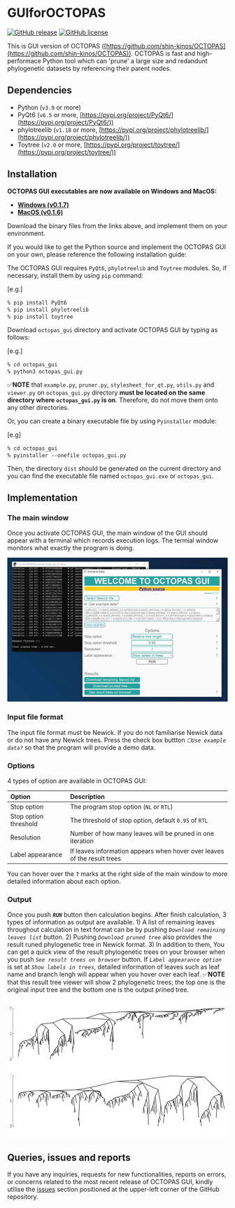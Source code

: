 # GUIforOCTOPAS

[![GitHub release](https://img.shields.io/badge/release-v0.1.7-brightgreen)](https://github.com/shin-kinos/GUIforOCTOPAS/releases/tag/v0.1.7) [![GitHub license](https://img.shields.io/badge/LICENSE-GPLv3-blue)](https://github.com/shin-kinos/GUIforOCTOPAS/blob/main/LICENSE) 

This is GUI version of OCTOPAS ([https://github.com/shin-kinos/OCTOPAS](https://github.com/shin-kinos/OCTOPAS)). OCTOPAS is fast and high-performace Python tool which can 'prune' a large size and redandunt phylogenetic datasets by referencing their parent nodes.

## Dependencies 

* Python (`v3.9` or more)
* PyQt6 (`v6.5` or more, [https://pypi.org/project/PyQt6/](https://pypi.org/project/PyQt6/))
* phylotreelib (`v1.18` or more, [https://pypi.org/project/phylotreelib/](https://pypi.org/project/phylotreelib/)) 
* Toytree (`v2.0` or more, [https://pypi.org/project/toytree/](https://pypi.org/project/toytree/))

## Installation 

**OCTOPAS GUI executables are now available on Windows and MacOS:**

* **[Windows (v0.1.7)](https://github.com/shin-kinos/GUIforOCTOPAS/releases/download/v0.1.7/octopas_gui_windows.zip)**
* **[MacOS (v0.1.6)](https://github.com/shin-kinos/GUIforOCTOPAS/releases/download/v0.1.7/octopas_gui_macos.tar.gz)** 

Download the binary files from the links above, and implement them on your environment. 

If you would like to get the Python source and implement the OCTOPAS GUI on your own, please reference the following installation guide: 

The OCTOPAS GUI requires `PyQt6`, `phylotreelib` and `Toytree` modules. So, if necessary, install them by using `pip` command:

[e.g.]

```
% pip install PyQt6
% pip install phylotreelib
% pip install toytree
```

Download `octopas_gui` directory and activate OCTOPAS GUI by typing as follows:

[e.g.]

```
% cd octopas_gui
% python3 octopas_gui.py
```

✅**NOTE** that `example.py`, `pruner.py`, `stylesheet_for_qt.py`, `utils.py` and `viewer.py` on `octopas_gui.py` directory **must be located on the same directory where `octopas_gui.py` is on**. Therefore, do not move them onto any other directories.

Or, you can create a binary executable file by using `Pyinstaller` module:

[e.g]

```
% cd octopas_gui
% pyinstaller --onefile octopas_gui.py
```

Then, the directory `dist` should be generated on the current directory and you can find the executable file named `octopas_gui.exe` or `octopas_gui`.

## Implementation 

### The main window

Once you activate OCTOPAS GUI, the main window of the GUI should appear with a terminal which records execution logs. The termial window monitors what exactly the program is doing. 

![readme image 1](image/main_window.jpg)

### Input file format

The input file format must be Newick. If you do not familiarise Newick data or do not have any Newick trees. Press the check box buttton *`☐Use example data?`* so that the program will provide a demo data. 

### Options 

4 types of option are available in OCTOPAS GUI:

| Option                | Description                                                              |
| :---                  | :---                                                                     |
| Stop option           | The program stop option (`NL` or `RTL`)                                  |
| Stop option threshold | The threshold of stop option, default `0.95` of `RTL`                    |
| Resolution            | Number of how many leaves will be pruned in one iteration                |
| Label appearance      | If leaves information appears when hover over leaves of the result trees |

You can hover over the **`?`** marks at the right side of the main window to more detailed information about each option.

### Output 

Once you push ***`RUN`*** button then calculation begins. After finish calculation, 3 types of information as output are available. 1) A list of remaining leaves throughout calculation in text format can be by pushing *`Download remaining leaves list`* button. 2) Pushing *`Download pruned tree`* also provides the result runed phylogenetic tree in Newick format. 3) In addition to them, You can get a quick view of the result phylogenetic trees on your browser when you push *`See result trees on browser`* button. If *`Label appearance option`* is set at *`Show labels in trees`*, detailed information of leaves such as leaf name and branch lengh will appear when you hover over each leaf. ✅**NOTE** that this result tree viewer will show 2 phylogenetic trees; the top one is the original input tree and the bottom one is the output prined tree.

![readme image 2](image/result_trees.jpg)

## Queries, issues and reports

If you have any inquiries, requests for new functionalities, reports on errors, or concerns related to the most recent release of OCTOPAS GUI, kindly utilise the [issues](https://github.com/shin-kinos/GUIforOCTOPAS/issues) section positioned at the upper-left corner of the GitHub repository.
